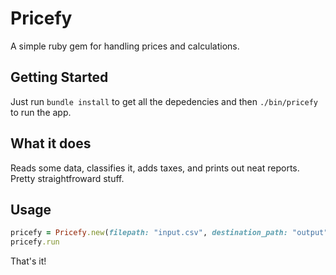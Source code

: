 # Pricefy

A simple ruby gem for handling prices and calculations.

## Getting Started

Just run `bundle install` to get all the depedencies and then `./bin/pricefy` to run the app.

## What it does

Reads some data, classifies it, adds taxes, and prints out neat reports. Pretty straightfroward stuff.

## Usage

```ruby
pricefy = Pricefy.new(filepath: "input.csv", destination_path: "output")
pricefy.run
```

That's it!
